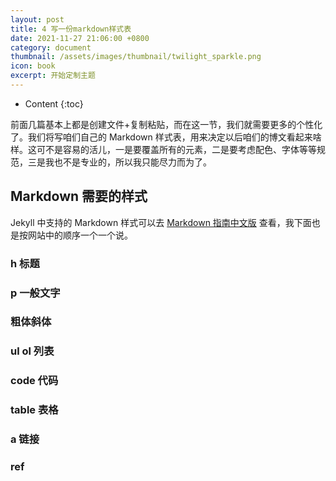 ```yaml
---
layout: post
title: 4 写一份markdown样式表
date: 2021-11-27 21:06:00 +0800
category: document
thumbnail: /assets/images/thumbnail/twilight_sparkle.png
icon: book
excerpt: 开始定制主题
---
```


* Content
{:toc}

前面几篇基本上都是创建文件+复制粘贴，而在这一节，我们就需要更多的个性化了。我们将写咱们自己的 Markdown 样式表，用来决定以后咱们的博文看起来啥样。这可不是容易的活儿，一是要覆盖所有的元素，二是要考虑配色、字体等等规范，三是我也不是专业的，所以我只能尽力而为了。

## Markdown 需要的样式

Jekyll 中支持的 Markdown 样式可以去 [Markdown 指南中文版](https://www.markdown.xyz/tools/jekyll/) 查看，我下面也是按网站中的顺序一个一个说。

### h 标题

### p 一般文字

### 粗体斜体

### 

### ul ol 列表

### code 代码

### table 表格

### a 链接

### ref 